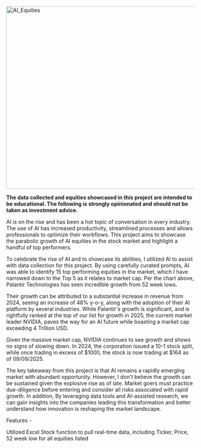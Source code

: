 <img width="1082" height="487" alt="AI_Equities" src="https://github.com/user-attachments/assets/956395b9-68eb-4bac-92fa-5ed3644457b1" />

**The data collected and equities showcased in this project are intended to be educational. The following is strongly opinionated and should not be taken as investment advice.**

AI is on the rise and has been a hot topic of conversation in every industry. The use of AI has increased productivity, streamlined processes and allows professionals to optimize their workflows. This project aims to showcase the parabolic growth of AI equities in the stock market and highlight a handful of top performers. 

To celebrate the rise of AI and to showcase its abilities, I utilized AI to assist with data collection for this project. By using carefully curated prompts, AI was able to identify 15 top performing equities in the market, which I have narrowed down to the Top 5 as it relates to market cap. Per the chart above, Palantir Technologies has seen incredible growth from 52 week lows. 

Their growth can be attributed to a substantial increase in revenue from 2024, seeing an increase of 48% y-o-y, along with the adoption of their AI platform by several industries. While Palantir's growth is significant, and is rightfully ranked at the top of our list for growth in 2025, the current market leader NVIDIA, paves the way for an AI future while boasting a market cap exceeding 4 Trillion USD. 

Given the massive market cap, NVIDIA continues to see growth and shows no signs of slowing down. In 2024, the corporation issued a 10-1 stock split, while once trading in excess of $1000, the stock is now trading at $164 as of 09/09/2025.

The key takeaway from this project is that AI remains a rapidly emerging market with abundant opportunity. However, I don't believe the growth can be sustained given the explosive rise as of late. Market goers must practice due-diligence before entering and consider all risks associated with rapid growth. In addition, By leveraging data tools and AI-assisted research, we can gain insights into the companies leading this transformation and better understand how innovation is reshaping the market landscape.

Features -

Utilized Excel Stock function to pull real-time data, including Ticker, Price, 52 week low for all equities listed
